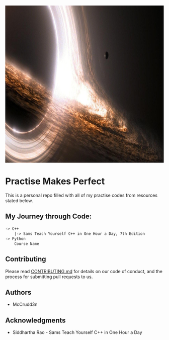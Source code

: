 <p align="center">
  <img src="https://github.com/mccrudd3n/OpenSource-Practise/blob/master/img/black-hole2.jpg" width="1300" height="500">
</p>

# Practise Makes Perfect

This is a personal repo filled with all of my practise codes from resources stated below.

## My Journey through Code:

    -> C++
        |-> Sams Teach Yourself C++ in One Hour a Day, 7th Edition
    -> Python
        Course Name 
        

## Contributing

Please read [CONTRIBUTING.md](https://github.com/mccrudd3n/OpenSource-Practise/blob/master/CONTRIBUTING.md) for details on our code of conduct, and the process for submitting pull requests to us.

## Authors
* McCrudd3n

## Acknowledgments

* Siddhartha Rao - Sams Teach Yourself C++ in One Hour a Day


